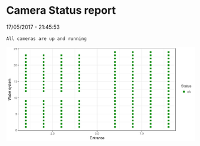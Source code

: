 Camera Status report
================
17/05/2017 - 21:45:53

    All cameras are up and running

![](camreport_files/figure-markdown_github/unnamed-chunk-2-1.png)
